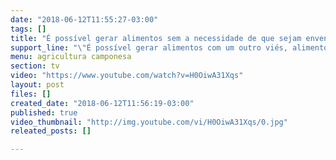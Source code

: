 ```yaml
---
date: "2018-06-12T11:55:27-03:00"
tags: []
title: "É possível gerar alimentos sem a necessidade de que sejam envenenados | Paraná"
support_line: "\"É possível gerar alimentos com um outro viés, alimentos sem a necessidade de que sejam envenenados.\""
menu: agricultura camponesa
section: tv
video: "https://www.youtube.com/watch?v=H0OiwA31Xqs"
layout: post
files: []
created_date: "2018-06-12T11:56:19-03:00"
published: true
video_thumbnail: "http://img.youtube.com/vi/H0OiwA31Xqs/0.jpg"
releated_posts: []

---
```

